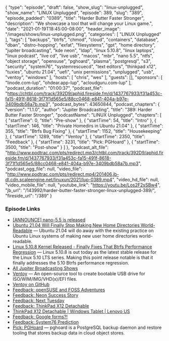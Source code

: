 {
  "type": "episode",
  "draft": false,
  "show_slug": "linux-unplugged",
  "show_name": "LINUX Unplugged",
  "episode": 389,
  "slug": "389",
  "episode_padded": "0389",
  "title": "Harder Butter Faster Stronger",
  "description": "We showcase a tool that will change your Linux game.",
  "date": "2021-01-19T18:45:00-08:00",
  "header_image": "/images/shows/linux-unplugged.png",
  "categories": [
    "LINUX Unplugged"
  ],
  "tags": [
    "backups",
    "btrfs",
    "chmod",
    "cloud",
    "containers",
    "database",
    "dban",
    "distro-hopping",
    "exfat",
    "filesystems",
    "gpt",
    "home directory",
    "jupiter broadcasting",
    "kde neon",
    "ldap",
    "linux 5.10.8",
    "linux laptops",
    "linux podcast",
    "live cd",
    "live usb",
    "macos",
    "mbr",
    "nano 5.5",
    "ntfs",
    "object storage",
    "opensuse",
    "pghoard",
    "plasma",
    "postgresql",
    "s3",
    "security",
    "system76",
    "systemrescuecd",
    "text editors",
    "thinkpad x12",
    "tuxies",
    "ubuntu 21.04",
    "uefi",
    "unix permissions",
    "unplugged",
    "usb",
    "ventoy",
    "windows"
  ],
  "hosts": [
    "chris",
    "wes"
  ],
  "guests": [],
  "sponsors": [
    "linode.com-lup",
    "ohdear.app-lup",
    "acloudguru.com-lup"
  ],
  "podcast_duration": "01:00:37",
  "podcast_file": "https://chtbl.com/track/392D9/aphid.fireside.fm/d/1437767933/f31a453c-fa15-491f-8618-3f71f1d565e5/88cc0468-e841-404a-b97e-3409bdb58a7b.mp3",
  "podcast_bytes": 43650844,
  "podcast_chapters": {
    "version": "1.1.0",
    "author": "Jupiter Broadcasting",
    "title": "389: Harder Butter Faster Stronger",
    "podcastName": "LINUX Unplugged",
    "chapters": [
      {
        "startTime": 0,
        "title": "Pre-show"
      },
      {
        "startTime": 54,
        "title": "Intro"
      },
      {
        "startTime": 146,
        "title": "Private Homedirs in Ubuntu 21.04"
      },
      {
        "startTime": 355,
        "title": "Btrfs Bug Fixing"
      },
      {
        "startTime": 1152,
        "title": "Housekeeping"
      },
      {
        "startTime": 1289,
        "title": "Ventoy"
      },
      {
        "startTime": 2350,
        "title": "Feedback"
      },
      {
        "startTime": 3231,
        "title": "Pick: PGHoard"
      },
      {
        "startTime": 3500,
        "title": "Post-show"
      }
    ]
  },
  "podcast_alt_file": "http://www.podtrac.com/pts/redirect.mp3/chtbl.com/track/392D9/aphid.fireside.fm/d/1437767933/f31a453c-fa15-491f-8618-3f71f1d565e5/88cc0468-e841-404a-b97e-3409bdb58a7b.mp3",
  "podcast_ogg_file": null,
  "video_file": "http://www.podtrac.com/pts/redirect.mp4/201406.jb-dl.cdn.scaleengine.net/linuxun/2021/lup-0389.mp4",
  "video_hd_file": null,
  "video_mobile_file": null,
  "youtube_link": "https://youtu.be/Los2F2sSBw4",
  "jb_url": "/143992/harder-butter-faster-stronger-linux-unplugged-389/",
  "fireside_url": "/389"
}


### Episode Links

  * [[ANNOUNCE] nano-5.5 is released](https://lists.gnu.org/archive/html/info-nano/2021-01/msg00000.html "\[ANNOUNCE\] nano-5.5 is released")
  * [Ubuntu 21.04 Will Finally Stop Making New Home Directories World-Readable](https://www.phoronix.com/scan.php?page=news_item&px=Ubuntu-21.04-Private-Home "Ubuntu 21.04 Will Finally Stop Making New Home Directories World-Readable") — Ubuntu 21.04 will do away with the existing practice on Ubuntu Linux systems of making new user home directories world-readable.
  * [Linux 5.10.8 Kernel Released - Finally Fixes That Btrfs Performance Regression](https://www.phoronix.com/scan.php?page=news_item&px=Linux-5.10.8-Released "Linux 5.10.8 Kernel Released - Finally Fixes That Btrfs Performance Regression") — Linux 5.10.8 is out today as the latest stable release for the Linux 5.10 LTS series. Making this point release notable is that it finally addresses the 5.10 Btrfs performance regression.
  * [All Jupiter Broadcasting Shows](https://feed.jupiter.zone/allshows "All Jupiter Broadcasting Shows")
  * [Ventoy](https://www.ventoy.net/en/index.html "Ventoy") — An open-source tool to create bootable USB drive for ISO/WIM/IMG/VHD(x)/EFI files.
  * [Ventoy on GitHub](https://github.com/ventoy/Ventoy "Ventoy on GitHub")
  * [Feedback: openSUSE and FOSS Adventures](https://slexy.org/view/s20FXTxtps "Feedback: openSUSE and FOSS Adventures")
  * [Feedback: Neon Success Story](https://slexy.org/view/s2yVJHHil6 "Feedback: Neon Success Story")
  * [Feedback: Next Tuesday](https://slexy.org/view/s21yTDsQzB "Feedback: Next Tuesday")
  * [Feedback: ThinkPad X12 Detachable](https://slexy.org/view/s2xdh1GLkU "Feedback: ThinkPad X12 Detachable")
  * [ThinkPad X12 Detachable | Windows Tablet | Lenovo US](https://www.lenovo.com/us/en/laptops/thinkpad/thinkpad-x/X12-Detachable-G1/p/22TPX12X2D1 "ThinkPad X12 Detachable | Windows Tablet | Lenovo US")
  * [Feedback: Google forms?!](https://slexy.org/view/s20YaG479F "Feedback: Google forms?!")
  * [Feedback: System76 Prediction](https://slexy.org/view/s20C5AfuO4 "Feedback: System76 Prediction")
  * [Pick: PGHoard](https://github.com/aiven/pghoard "Pick: PGHoard") — pghoard is a PostgreSQL backup daemon and restore tooling that stores backup data in cloud object stores.


